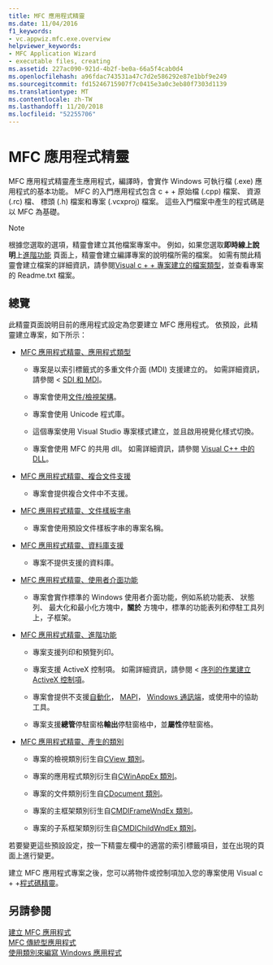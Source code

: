 ```yaml
---
title: MFC 應用程式精靈
ms.date: 11/04/2016
f1_keywords:
- vc.appwiz.mfc.exe.overview
helpviewer_keywords:
- MFC Application Wizard
- executable files, creating
ms.assetid: 227ac090-921d-4b2f-be0a-66a5f4cab0d4
ms.openlocfilehash: a96fdac743531a47c7d2e586292e87e1bbf9e249
ms.sourcegitcommit: fd15246715907f7c0415e3a0c3eb80f7303d1139
ms.translationtype: MT
ms.contentlocale: zh-TW
ms.lasthandoff: 11/20/2018
ms.locfileid: "52255706"
---
```

# <a name="mfc-application-wizard"></a>MFC 應用程式精靈

MFC 應用程式精靈產生應用程式，編譯時，會實作 Windows 可執行檔 (.exe) 應用程式的基本功能。 MFC 的入門應用程式包含 c + + 原始檔 (.cpp) 檔案、 資源 (.rc) 檔、 標頭 (.h) 檔案和專案 (.vcxproj) 檔案。 這些入門檔案中產生的程式碼是以 MFC 為基礎。

> [!NOTE]
>  根據您選取的選項，精靈會建立其他檔案專案中。 例如，如果您選取**即時線上說明**上[進階功能](../../mfc/reference/advanced-features-mfc-application-wizard.md) 頁面上，精靈會建立編譯專案的說明檔所需的檔案。 如需有關此精靈會建立檔案的詳細資訊，請參閱[Visual c + + 專案建立的檔案類型](../../ide/file-types-created-for-visual-cpp-projects.md)，並查看專案的 Readme.txt 檔案。

## <a name="overview"></a>總覽

此精靈頁面說明目前的應用程式設定為您要建立 MFC 應用程式。 依預設，此精靈建立專案，如下所示：

- [MFC 應用程式精靈、應用程式類型](../../mfc/reference/application-type-mfc-application-wizard.md)

   - 專案是以索引標籤式的多重文件介面 (MDI) 支援建立的。 如需詳細資訊，請參閱 < [SDI 和 MDI](../../mfc/sdi-and-mdi.md)。

   - 專案會使用[文件/檢視架構](../../mfc/document-view-architecture.md)。

   - 專案會使用 Unicode 程式庫。

   - 這個專案使用 Visual Studio 專案樣式建立，並且啟用視覺化樣式切換。

   - 專案會使用 MFC 的共用 dll。 如需詳細資訊，請參閱 [Visual C++ 中的 DLL](../../build/dlls-in-visual-cpp.md)。

- [MFC 應用程式精靈、複合文件支援](../../mfc/reference/compound-document-support-mfc-application-wizard.md)

   - 專案會提供複合文件中不支援。

- [MFC 應用程式精靈、文件樣板字串](../../mfc/reference/document-template-strings-mfc-application-wizard.md)

   - 專案會使用預設文件樣板字串的專案名稱。

- [MFC 應用程式精靈、資料庫支援](../../mfc/reference/database-support-mfc-application-wizard.md)

   - 專案不提供支援的資料庫。

- [MFC 應用程式精靈、使用者介面功能](../../mfc/reference/user-interface-features-mfc-application-wizard.md)

   - 專案會實作標準的 Windows 使用者介面功能，例如系統功能表、 狀態列、 最大化和最小化方塊中，**關於** 方塊中，標準的功能表列和停駐工具列上，子框架。

- [MFC 應用程式精靈、進階功能](../../mfc/reference/advanced-features-mfc-application-wizard.md)

   - 專案支援列印和預覽列印。

   - 專案支援 ActiveX 控制項。 如需詳細資訊，請參閱 <<c0> [ 序列的作業建立 ActiveX 控制項](../../mfc/sequence-of-operations-for-creating-activex-controls.md)。

   - 專案會提供不支援[自動化](../../mfc/automation.md)， [MAPI](../../mfc/mapi-support-in-mfc.md)， [Windows 通訊端](../../mfc/windows-sockets-in-mfc.md)，或使用中的協助工具。

   - 專案支援**總管**停駐窗格**輸出**停駐窗格中，並**屬性**停駐窗格。

- [MFC 應用程式精靈、產生的類別](../../mfc/reference/generated-classes-mfc-application-wizard.md)

   - 專案的檢視類別衍生自[CView 類別](../../mfc/reference/cview-class.md)。

   - 專案的應用程式類別衍生自[CWinAppEx 類別](../../mfc/reference/cwinappex-class.md)。

   - 專案的文件類別衍生自[CDocument 類別](../../mfc/reference/cdocument-class.md)。

   - 專案的主框架類別衍生自[CMDIFrameWndEx 類別](../../mfc/reference/cmdiframewndex-class.md)。

   - 專案的子系框架類別衍生自[CMDIChildWndEx 類別](../../mfc/reference/cmdichildwndex-class.md)。

若要變更這些預設設定，按一下精靈左欄中的適當的索引標籤項目，並在出現的頁面上進行變更。

建立 MFC 應用程式專案之後，您可以將物件或控制項加入您的專案使用 Visual c + +[程式碼精靈](../../ide/adding-functionality-with-code-wizards-cpp.md)。

## <a name="see-also"></a>另請參閱

[建立 MFC 應用程式](../../mfc/reference/creating-an-mfc-application.md)<br/>
[MFC 傳統型應用程式](../../mfc/mfc-desktop-applications.md)<br/>
[使用類別來編寫 Windows 應用程式](../../mfc/using-the-classes-to-write-applications-for-windows.md)
